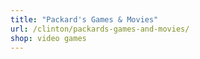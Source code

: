 ```yaml
---
title: "Packard's Games & Movies"
url: /clinton/packards-games-and-movies/
shop: video games
---
```


